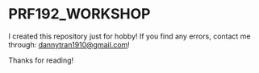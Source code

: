 # PRF192_WORKSHOP
I created this repository just for hobby! If you find any errors, contact me through: dannytran1910@gmail.com!

Thanks for reading!
